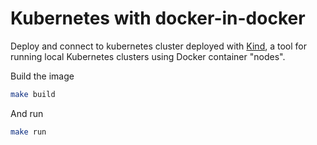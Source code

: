 # Kubernetes with docker-in-docker

Deploy and connect to kubernetes cluster deployed with [Kind](https://github.com/kubernetes-sigs/kind), a tool for running local Kubernetes clusters using Docker container "nodes".

Build the image

```bash
make build
```

And run

```bash
make run
```
